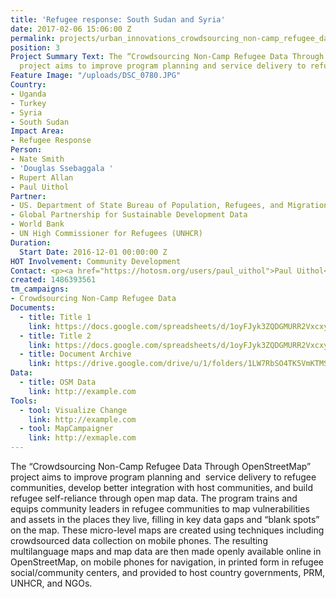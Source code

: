 ```yaml
---
title: 'Refugee response: South Sudan and Syria'
date: 2017-02-06 15:06:00 Z
permalink: projects/urban_innovations_crowdsourcing_non-camp_refugee_data
position: 3
Project Summary Text: The “Crowdsourcing Non-Camp Refugee Data Through OpenStreetMap”
  project aims to improve program planning and service delivery to refugee communities.
Feature Image: "/uploads/DSC_0780.JPG"
Country:
- Uganda
- Turkey
- Syria
- South Sudan
Impact Area:
- Refugee Response
Person:
- Nate Smith
- 'Douglas Ssebaggala '
- Rupert Allan
- Paul Uithol
Partner:
- US. Department of State Bureau of Population, Refugees, and Migration
- Global Partnership for Sustainable Development Data
- World Bank
- UN High Commissioner for Refugees (UNHCR)
Duration:
  Start Date: 2016-12-01 00:00:00 Z
HOT Involvement: Community Development
Contact: <p><a href="https://hotosm.org/users/paul_uithol">Paul Uithol</a></p>
created: 1486393561
tm_campaigns: 
- Crowdsourcing Non-Camp Refugee Data
Documents:
  - title: Title 1
    link: https://docs.google.com/spreadsheets/d/1oyFJyk3ZQDGMURR2VxcxyhPDZiQO0eMlxGNl25hVyEI/edit#gid=1045622858
  - title: Title 2
    link: https://docs.google.com/spreadsheets/d/1oyFJyk3ZQDGMURR2VxcxyhPDZiQO0eMlxGNl25hVyEI/edit#gid=1045622858
  - title: Document Archive
    link: https://drive.google.com/drive/u/1/folders/1LW7RbSO4TK5VmKTMS2eyQ9NfMpZjks0u
Data:
  - title: OSM Data
    link: http://example.com
Tools:
  - tool: Visualize Change
    link: http://example.com
  - tool: MapCampaigner
    link: http://exmaple.com
---
```


<p>The “Crowdsourcing Non-Camp Refugee Data Through OpenStreetMap” project aims to improve program planning and&nbsp; service delivery to refugee communities, develop better integration with host communities, and build refugee self-reliance through open map data. The program trains and equips community leaders in refugee communities to map vulnerabilities and assets in the places they live, filling in key data gaps and “blank spots” on the map. These micro-level maps are created using techniques including crowdsourced data collection on mobile phones. The resulting multilanguage maps and map data are then made openly available online in OpenStreetMap, on mobile phones for navigation, in printed form in refugee social/community centers, and provided to host country governments, PRM, UNHCR, and NGOs.

